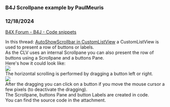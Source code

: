 ### B4J Scrollpane example by PaulMeuris
### 12/18/2024
[B4X Forum - B4J - Code snippets](https://www.b4x.com/android/forum/threads/164675/)

In this thread: [AutoShowScrollbar in CustomListView](https://www.b4x.com/android/forum/threads/solved-autoshowscrollbar-in-customlistview.164612/#post-1009470) a CustomListView is used to present a row of buttons or labels.  
As the CLV uses an internal Scrollpane you can also present the row of buttons using a Scrollpane and a buttons Pane.  
Here's how it could look like:  
![](https://www.b4x.com/android/forum/attachments/159607)  
The horizontal scrolling is performed by dragging a button left or right.  
![](https://www.b4x.com/android/forum/attachments/159608)  
After the dragging you can click on a button if you move the mouse cursor a few pixels (to deactivate the dragging).  
The Scrollpane, buttons Pane and button Labels are created in code.  
You can find the source code in the attachment.